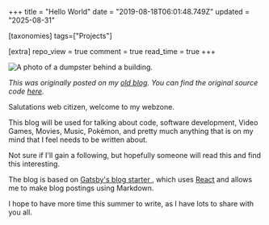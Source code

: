+++
title = "Hello World"
date = "2019-08-18T06:01:48.749Z"
updated = "2025-08-31"

[taxonomies]
tags=["Projects"]

[extra]
repo_view = true
comment = true
read_time = true
+++

![A photo of a dumpster behind a building.](https://sjc1.vultrobjects.com/apaxq-blog/2019/hello-world/dumpster.jpg)

*This was originally posted on my [old blog](https://github.com/apaxq/oldblog). You can find the original source code [here](https://github.com/apaxq/oldblog/blob/master/content/blog/hello-world/index.md).*

Salutations web citizen, welcome to my webzone. 

This blog will be used for talking about code, software development, Video Games, Movies, Music, Pokémon, and pretty much anything that is on my mind that I feel needs to be written about.

Not sure if I'll gain a following, but hopefully someone will read this and find this interesting.

The blog is based on [Gatsby's blog starter ](https://github.com/gatsbyjs/gatsby-starter-blog), which uses [React](https://reactjs.org/) and allows me to make blog postings using Markdown.

I hope to have more time this summer to write, as I have lots to share with you all. 